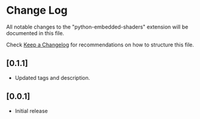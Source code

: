 # Change Log

All notable changes to the "python-embedded-shaders" extension will be documented in this file.

Check [Keep a Changelog](http://keepachangelog.com/) for recommendations on how to structure this file.

## [0.1.1]

- Updated tags and description.

## [0.0.1]

- Initial release